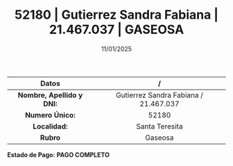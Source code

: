 ﻿---
title: 52180 | Gutierrez Sandra Fabiana | 21.467.037 | GASEOSA
date: 11/01/2025
draft: false
tags: ['santa-teresita', 'titular', 'gaseosa']
---

|          **Datos**          |  /  |
|:---------------------------:|:---:|
| **Nombre, Apellido y DNI:** | Gutierrez Sandra Fabiana / 21.467.037 |
|      **Numero Único:**      | 52180 |
|        **Localidad:**       | Santa Teresita |
|          **Rubro**          | Gaseosa |

**Estado de Pago:** **PAGO COMPLETO**
